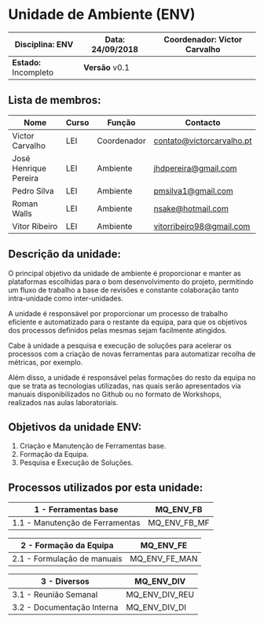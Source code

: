 # **Unidade de Ambiente (ENV)**
| Disciplina: ENV | Data: 24/09/2018 | Coordenador: Victor Carvalho |
| - | - | - |
| **Estado:** Incompleto | **Versão** v0.1 |

## **Lista de membros:**
| Nome | Curso | Função | Contacto |
| -    | -     | -      | -        |
| Victor Carvalho       | LEI | Coordenador |contato@victorcarvalho.pt|
| José Henrique Pereira | LEI | Ambiente    |jhdpereira@gmail.com |
| Pedro Silva           | LEI | Ambiente    |pmsilva1@gmail.com  |
| Roman Walls           | LEI | Ambiente    |nsake@hotmail.com  |
| Vitor Ribeiro         | LEI | Ambiente    |vitorribeiro98@gmail.com |

## **Descrição da unidade:**
O principal objetivo da unidade de ambiente é proporcionar e manter as plataformas escolhidas para o bom desenvolvimento do projeto, permitindo um fluxo de trabalho a base de revisões e constante colaboração tanto intra-unidade como inter-unidades.

A unidade é responsável por proporcionar um processo de trabalho eficiente e automatizado para o restante da equipa, para que os objetivos dos processos definidos pelas mesmas sejam facilmente atingidos.

Cabe à unidade a pesquisa e execução de soluções para acelerar os processos com a criação de novas ferramentas para automatizar recolha de métricas, por exemplo.

Além disso, a unidade é responsável pelas formações do resto da equipa no que se trata as tecnologias utilizadas, nas quais serão apresentados via manuais disponibilizados no Github ou no formato de Workshops, realizados nas aulas laboratoriais.

## **Objetivos da unidade ENV:**
1. Criação e Manutenção de Ferramentas base.
2. Formação da Equipa.
3. Pesquisa e Execução de Soluções.

## **Processos utilizados por esta unidade:**
|1 - Ferramentas base | MQ_ENV_FB |
| - | - |
|1.1 - Manutenção de Ferramentas | MQ_ENV_FB_MF |

|2 - Formação da Equipa | MQ_ENV_FE |
| - | - |
| 2.1 - Formulação de manuais      | MQ_ENV_FE_MAN  |

|3 - Diversos                    | MQ_ENV_DIV |
| - | - |
|3.1 - Reunião Semanal           | MQ_ENV_DIV_REU |
|3.2 - Documentação Interna      | MQ_ENV_DIV_DI|